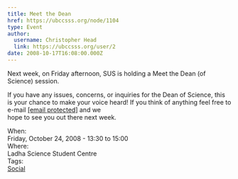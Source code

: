 ```yaml
---
title: Meet the Dean 
href: https://ubccsss.org/node/1104
type: Event
author:
  username: Christopher Head
  link: https://ubccsss.org/user/2
date: 2008-10-17T16:08:00.000Z
---
```


<div class="field field-name-body field-type-text-with-summary field-label-hidden"><div class="field-items"><div class="field-item even"><p>Next week, on Friday afternoon, SUS is holding a Meet the Dean (of Science) session.</p>
<p>If you have any issues, concerns, or inquiries for the Dean of Science, this is your chance to make your voice heard! If you think of anything feel free to e-mail <a href="/cdn-cgi/l/email-protection#780b0d0b380c101d1b0d1a1d561b19"><span class="__cf_email__" data-cfemail="d7a4a2a497a3bfb2b4a2b5b2f9b4b6">[email&#xA0;protected]</span></a> and we<br>
hope to see you out there next week.</p>
</div></div></div><div class="field field-name-field-dates field-type-datetime field-label-above"><div class="field-label">When:&#xA0;</div><div class="field-items"><div class="field-item even"><span class="date-display-single">Friday, October 24, 2008 - <span class="date-display-range"><span class="date-display-start">13:30</span> to <span class="date-display-end">15:00</span></span></span></div></div></div><div class="field field-name-field-location field-type-text field-label-above"><div class="field-label">Where:&#xA0;</div><div class="field-items"><div class="field-item even">Ladha Science Student Centre</div></div></div>    <footer>
    <div class="field field-name-field-tags field-type-taxonomy-term-reference field-label-above"><div class="field-label">Tags:&#xA0;</div><div class="field-items"><div class="field-item even"><a href="/social">Social</a></div></div></div>      </footer>